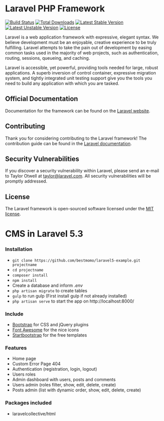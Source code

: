 # Laravel PHP Framework

[![Build Status](https://travis-ci.org/laravel/framework.svg)](https://travis-ci.org/laravel/framework)
[![Total Downloads](https://poser.pugx.org/laravel/framework/d/total.svg)](https://packagist.org/packages/laravel/framework)
[![Latest Stable Version](https://poser.pugx.org/laravel/framework/v/stable.svg)](https://packagist.org/packages/laravel/framework)
[![Latest Unstable Version](https://poser.pugx.org/laravel/framework/v/unstable.svg)](https://packagist.org/packages/laravel/framework)
[![License](https://poser.pugx.org/laravel/framework/license.svg)](https://packagist.org/packages/laravel/framework)

Laravel is a web application framework with expressive, elegant syntax. We believe development must be an enjoyable, creative experience to be truly fulfilling. Laravel attempts to take the pain out of development by easing common tasks used in the majority of web projects, such as authentication, routing, sessions, queueing, and caching.

Laravel is accessible, yet powerful, providing tools needed for large, robust applications. A superb inversion of control container, expressive migration system, and tightly integrated unit testing support give you the tools you need to build any application with which you are tasked.

## Official Documentation

Documentation for the framework can be found on the [Laravel website](http://laravel.com/docs).

## Contributing

Thank you for considering contributing to the Laravel framework! The contribution guide can be found in the [Laravel documentation](http://laravel.com/docs/contributions).

## Security Vulnerabilities

If you discover a security vulnerability within Laravel, please send an e-mail to Taylor Otwell at taylor@laravel.com. All security vulnerabilities will be promptly addressed.

## License

The Laravel framework is open-sourced software licensed under the [MIT license](http://opensource.org/licenses/MIT).

# CMS in Laravel 5.3 #


### Installation ###

* `git clone https://github.com/bestmomo/laravel5-example.git projectname`
* `cd projectname`
* `composer install`
* `npm install`
* Create a database and inform *.env*
* `php artisan migrate` to create tables
* `gulp` to run gulp (First install gulp if not already installed)
* `php artisan serve` to start the app on http://localhost:8000/



### Include ###

* [Bootstrap](http://getbootstrap.com) for CSS and jQuery plugins
* [Font Awesome](http://fortawesome.github.io/Font-Awesome) for the nice icons
* [Startbootstrap](http://startbootstrap.com) for the free templates

### Features ###

* Home page
* Custom Error Page 404
* Authentication (registration, login, logout)
* Users roles 
* Admin dashboard with users, posts and comments
* Users admin (roles filter, show, edit, delete, create)
* Posts admin (list with dynamic order, show, edit, delete, create)

### Packages included ###

* laravelcollective/html
